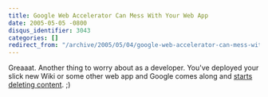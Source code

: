 ```yaml
---
title: Google Web Accelerator Can Mess With Your Web App
date: 2005-05-05 -0800
disqus_identifier: 3043
categories: []
redirect_from: "/archive/2005/05/04/google-web-accelerator-can-mess-with-your-web-app.aspx/"
---
```


Greaaat. Another thing to worry about as a developer. You've deployed
your slick new Wiki or some other web app and Google comes along and
[starts deleting
content](http://37signals.com/svn/archives2/google_web_accelerator_hey_not_so_fast_an_alert_for_web_app_designers.php).
;)

